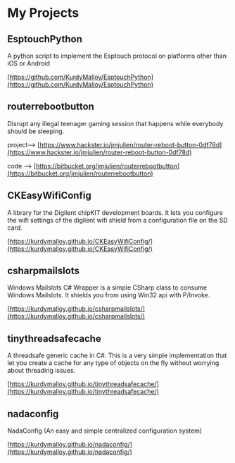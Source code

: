 My Projects
=====================

EsptouchPython
------------------
A python script to implement the Esptouch protocol on platforms other than iOS or Android

[https://github.com/KurdyMalloy/EsptouchPython](https://github.com/KurdyMalloy/EsptouchPython)


routerrebootbutton
------------------
Disrupt any illegal teenager gaming session that happens while everybody should be sleeping.

project--> [https://www.hackster.io/jmjulien/router-reboot-button-0df78d](https://www.hackster.io/jmjulien/router-reboot-button-0df78d)

code --> [https://bitbucket.org/jmjulien/routerrebootbutton](https://bitbucket.org/jmjulien/routerrebootbutton)


CKEasyWifiConfig
----------------
A library for the Digilent chipKIT development boards. It lets you configure the wifi settings of the digilent wifi shield from a configuration file on the SD card.

[https://kurdymalloy.github.io/CKEasyWifiConfig/](https://kurdymalloy.github.io/CKEasyWifiConfig/)


csharpmailslots
---------------
Windows Mailslots C# Wrapper is a simple CSharp class to consume Windows Mailslots. It shields you from using Win32 api with P/Invoke.

[https://kurdymalloy.github.io/csharpmailslots/](https://kurdymalloy.github.io/csharpmailslots/)


tinythreadsafecache
-------------------
A threadsafe generic cache in C#. This is a very simple implementation that let you create a cache for any type of objects on the fly without worrying about threading issues.

[https://kurdymalloy.github.io/tinythreadsafecache/](https://kurdymalloy.github.io/tinythreadsafecache/)


nadaconfig
----------
NadaConfig (An easy and simple centralized configuration system)

[https://kurdymalloy.github.io/nadaconfig/](https://kurdymalloy.github.io/nadaconfig/)


